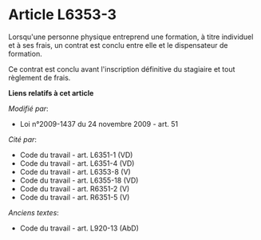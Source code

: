 # Article L6353-3

Lorsqu'une personne physique entreprend une formation, à titre individuel et à ses frais, un contrat est conclu entre elle et
le dispensateur de formation.

Ce contrat est conclu avant l'inscription définitive du stagiaire et tout règlement de frais.

**Liens relatifs à cet article**

_Modifié par_:

  - Loi n°2009-1437 du 24 novembre 2009 - art. 51

_Cité par_:

  - Code du travail - art. L6351-1 (VD)
  - Code du travail - art. L6351-4 (VD)
  - Code du travail - art. L6353-8 (V)
  - Code du travail - art. L6355-18 (VD)
  - Code du travail - art. R6351-2 (V)
  - Code du travail - art. R6351-5 (V)

_Anciens textes_:

  - Code du travail - art. L920-13 (AbD)
